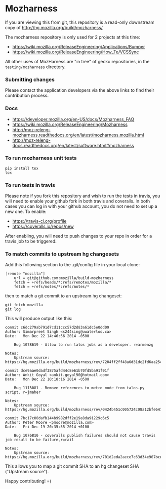 # Mozharness
If you are viewing this from git, this repository is a read-only
downstream copy of http://hg.mozilla.org/build/mozharness/

The mozharness repository is only used for 2 projects at this time:
* https://wiki.mozilla.org/ReleaseEngineering/Applications/Bumper
* https://wiki.mozilla.org/ReleaseEngineering/How_To/VCSSync

All other uses of MozHarness are "in tree" of gecko repositories, in the
```testing/mozharness``` directory.

### Submitting changes
Please contact the application developers via the above links to find
their contribution process.

### Docs
* https://developer.mozilla.org/en-US/docs/Mozharness_FAQ
* https://wiki.mozilla.org/ReleaseEngineering/Mozharness
* http://moz-releng-mozharness.readthedocs.org/en/latest/mozharness.mozilla.html
* http://moz-releng-docs.readthedocs.org/en/latest/software.html#mozharness

### To run mozharness unit tests
```
pip install tox
tox
```

### To run tests in travis
Please note if you fork this repository and wish to run the tests in travis,
you will need to enable your github fork in both travis and coveralls. In both
cases you can log in with your github account, you do not need to set up a new
one. To enable:
* https://travis-ci.org/profile
* https://coveralls.io/repos/new

After enabling, you will need to push changes to your repo in order for a travis
job to be triggered.

### To match commits to upstream hg changesets
Add this following section to the .git/config file in your local clone:
```
[remote "mozilla"]
	url = git@github.com:mozilla/build-mozharness
	fetch = +refs/heads/*:refs/remotes/mozilla/*
	fetch = +refs/notes/*:refs/notes/*
```
then to match a git commit to an upstream hg changeset:
```
git fetch mozilla
git log
```
This will produce output like this:
```
commit c6dc279ab791d7cd11ccc57d2d83a61dc5e0dd09
Author: Simarpreet Singh <s244sing@uwaterloo.ca>
Date:   Mon Dec 22 14:46:56 2014 -0500

    Bug 1078619 - Allow to run talos jobs as a developer. r=armenzg

Notes:
    Upstream source: https://hg.mozilla.org/build/mozharness/rev/7204ff2ff48a6d31dc2fd6aa25465962f93a91ee

commit dce9aae0dadf3875afd44c8e61b70fd5ba91f91f
Author: Ankit Goyal <ankit.goyal90@hotmail.com>
Date:   Mon Dec 22 10:18:16 2014 -0500

    Bug 1113081 - Remove references to metro mode from talos.py script. r=jmaher

Notes:
    Upstream source: https://hg.mozilla.org/build/mozharness/rev/0424b451c005724c08a12bfe64733142305f4476

commit 7bc17c00dafb144b9982dff2e19e8da91229c6c5
Author: Peter Moore <pmoore@mozilla.com>
Date:   Fri Dec 19 20:35:55 2014 +0100

    Bug 1076810 - coveralls publish failures should not cause travis job result to be failure,r=rail

Notes:
    Upstream source: https://hg.mozilla.org/build/mozharness/rev/701d2eda2aece7c63d34e907bcd657f0895d1c4e
```
This allows you to map a git commit SHA to an hg changeset SHA ("Upstream source").


Happy contributing! =)
